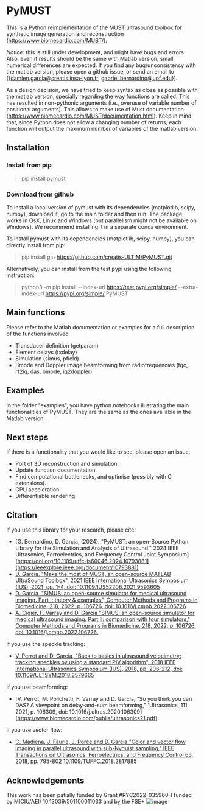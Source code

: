 # PyMUST
This is a Python reimplementation of the MUST ultrasound toolbox for synthetic image generation and reconstruction (https://www.biomecardio.com/MUST/).

*Notice:* this is still under development, and might have bugs and errors. Also, even if results should be the same with Matlab version, small numerical differences are expected. If you find any bug/unconsistency with the matlab version, please open a github issue, or send an email to ({damien.garcia@creatis.insa-lyon.fr, gabriel.bernardino@upf.edu}). 

As a design decision, we have tried to keep syntax as close as possible with the matlab version, specially regarding the way functions are called. This has resulted in non-pythonic arguments (i.e., overuse of variable number of positional arguments). This allows to make use of Must documentation (https://www.biomecardio.com/MUST/documentation.html). Keep in mind that, since Python does not allow a changing number of returns, each function will output the maximum number of variables of the matlab version.

## Installation
### Install from pip
> pip install pymust

### Download from github
To install a local version of pymust with its dependencies (matplotlib, scipy, numpy), download it, go to the main folder and then run:
The package works in OsX, Linux and Windows (but parallelism might not be available on Windows). We recommend installing it in a separate conda environment.

To install pymust with its dependencies (matplotlib, scipy, numpy), you can directly install from pip:
> pip install git+https://github.com/creatis-ULTIM/PyMUST.git

Alternatively, you can install from the test pypi using the following instruction:
> python3 -m pip install --index-url https://test.pypi.org/simple/ --extra-index-url https://pypi.org/simple/ PyMUST

## Main functions
Please refer to the Matlab documentation or examples for a full description of the functions involved
- Transducer definition (getparam)
- Element delays (txdelay)
- Simulation (simus, pfield)
- Bmode and Doppler image beamforming from radiofrequencies (tgc, rf2iq, das, bmode, iq2doppler)

## Examples
In the folder "examples", you have python notebooks ilustrating the main functionalities of PyMUST. They are the same as the ones available in the Matlab version.

## Next steps
If there is a functionality that you would like to see, please open an issue.
- Port of 3D reconstruction and simulation.
- Update function documentation.
- Find computational bottlenecks, and optimise (possibly with C extensions).
- GPU acceleration
- Differentiable rendering.

## Citation
If you use this library for your research, please cite:
- [G. Bernardino,  D. Garcia, (2024). "PyMUST: an open-Source Python Library for the Simulation and Analysis of Ultrasound."  2024 IEEE Ultrasonics, Ferroelectrics, and Frequency Control Joint Symposium](https://doi.org/10.1109/uffc-js60046.2024.10793881](https://ieeexplore.ieee.org/document/10793881)
- [D. Garcia, "Make the most of MUST, an open-source MATLAB UltraSound Toolbox", 2021 IEEE International Ultrasonics Symposium (IUS), 2021, pp. 1-4, doi: 10.1109/IUS52206.2021.9593605](https://www.biomecardio.com/publis/ius21.pdf)
- [D. Garcia, "SIMUS: an open-source simulator for medical ultrasound imaging. Part I: theory & examples", Computer Methods and Programs in Biomedicine, 218, 2022, p. 106726, doi: 10.1016/j.cmpb.2022.106726](https://www.biomecardio.com/publis/cmpb22.pdf)
- [A. Cigier, F. Varray and D. Garcia "SIMUS: an open-source simulator for medical ultrasound imaging. Part II: comparison with four simulators," Computer Methods and Programs in Biomedicine, 218, 2022, p. 106726, doi: 10.1016/j.cmpb.2022.106726.](www.biomecardio.com/publis/cmpb22a.pdf)
  
If you use the speckle tracking:
- [V. Perrot and D. Garcia, "Back to basics in ultrasound velocimetry: tracking speckles by using a standard PIV algorithm", 2018 IEEE International Ultrasonics Symposium (IUS), 2018, pp. 206-212, doi: 10.1109/ULTSYM.2018.8579665](https://www.biomecardio.com/publis/ius18.pdf)

If you use beamforming:
- [V. Perrot, M. Polichetti, F. Varray and D. Garcia, "So you think you can DAS? A viewpoint on delay-and-sum beamforming," 'Ultrasonics, 111, 2021, p. 106309, doi: 10.1016/j.ultras.2020.106309] (https://www.biomecardio.com/publis/ultrasonics21.pdf)

If you use vector flow:
- [C. Madiena, J. Faurie, J. Porée and D. Garcia "Color and vector flow imaging in parallel ultrasound with sub-Nyquist sampling," IEEE Transactions on Ultrasonics, Ferroelectrics, and Frequency Control 65, 2018, pp. 795-802 10.1109/TUFFC.2018.2817885](https://hal.science/hal-01988025/)

## Acknowledgements
This work has been patially funded by Grant #RYC2022-035960-I funded by MICIU/AEI/ 10.13039/501100011033 and by the FSE+
![image](https://github.com/user-attachments/assets/31c21398-2c34-421c-a3a0-1e628ab5d0cd)
            

